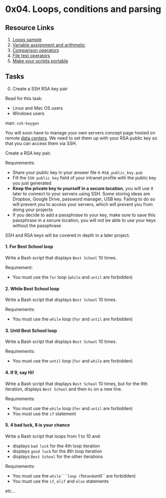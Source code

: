 # 0x04. Loops, conditions and parsing

## Resource Links

1. [Loops sample](https://tldp.org/LDP/Bash-Beginners-Guide/html/sect_09_01.html)
2. [Variable assignment and arithmetic](https://tldp.org/LDP/abs/html/ops.html)
3. [Comparison operators](https://tldp.org/LDP/abs/html/comparison-ops.html)
4. [File test operators](https://tldp.org/LDP/abs/html/fto.html)
5. [Make your scripts portable](https://www.cyberciti.biz/tips/finding-bash-perl-python-portably-using-env.html)

## Tasks
0. Create a SSH RSA key pair

  Read for this task:

   * Linux and Mac OS users
   * Windows users

  man: ``ssh-keygen``

  You will soon have to manage your own servers concept page hosted on remote [data centers](https://www.youtube.com/watch?v=iuqXFC_qIvA&t=46s). We need to set them up with your RSA public key so that you can access them via SSH.

  Create a RSA key pair.

  Requirements:

   * Share your public key in your answer file ``0-RSA_public_key.pub``
   * Fill the ``SSH public key`` field of your intranet profile with the public key you just generated
   * **Keep the private key to yourself in a secure location**, you will use it later to connect to your servers using SSH. Some storing ideas are Dropbox, Google Drive, password manager, USB key. Failing to do so will prevent you to access your servers, which will prevent you from doing your projects
   * If you decide to add a passphrase to your key, make sure to save this passphrase in a secure location, you will not be able to use your keys without the passphrase

  SSH and RSA keys will be covered in depth in a later project.

#### 1. For Best School loop

  Write a Bash script that displays ``Best School`` 10 times.

  Requirement:

   * You must use the ``for`` loop (``while`` and ``until`` are forbidden)

#### 2. While Best School loop

  Write a Bash script that displays ``Best School`` 10 times.

  Requirements:

   * You must use the ``while`` loop (``for`` and ``until`` are forbidden)

#### 3. Until Best School loop

  Write a Bash script that displays ``Best School`` 10 times.

  Requirements:

   * You must use the ``until`` loop (``for`` and ``while`` are forbidden)

#### 4. If 9, say Hi!

  Write a Bash script that displays ``Best School`` 10 times, but for the 9th iteration, displays ``Best School`` and then ``Hi`` on a new line.
 
  Requirements:

   * You must use the ``while`` loop (``for`` and ``until`` are forbidden)
   * You must use the ``if`` statement

#### 5. 4 bad luck, 8 is your chance

  Write a Bash script that loops from 1 to 10 and:

   * displays ``bad luck`` for the 4th loop iteration
   * displays ``good luck`` for the 8th loop iteration
   * displays ``Best School`` for the other iterations

  Requirements:

   * You must use the ``while```loop (``for`` and ``until`` are forbidden)
   * You must use the ``if``, ``elif`` and ``else`` statements

etc...
